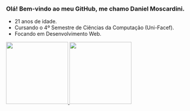 ### Olá! Bem-vindo ao meu GitHub, me chamo Daniel Moscardini.
- 21 anos de idade. 
- Cursando o 4º Semestre de Ciências da Computação (Uni-Facef).
- Focando em Desenvolvimento Web.


 <div>
  <a href="https://github.com/danielmoscardini">
  <img height="170em" src="https://github-readme-stats.vercel.app/api?username=danielmoscardini&show_icons=true&theme=dracula&include_all_commits=true&count_private=true"/>
  <img height="170em" src="https://github-readme-stats.vercel.app/api/top-langs/?username=danielmoscardini&layout=compact&langs_count=7&theme=dracula"/>
</div>
